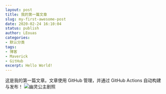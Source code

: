 ```yaml
---
layout: post
title: 我的第一篇文章
slug: my-first-awesome-post
date: 2020-02-24 16:10:04
status: publish
author: LEouas
categories:
- 默认分类
tags:
- 博客
- Maverick
- GitHub
excerpt: Hello World!
---
```


这是我的第一篇文章。文章使用 GitHub 管理，并通过 GitHub Actions 自动构建与发布！
![幽灵公主剧照](./images/Mononoke_Hime.jpg)
